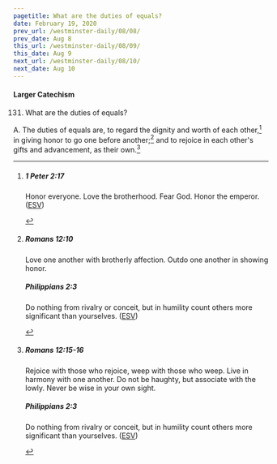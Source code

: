 ```yaml
---
pagetitle: What are the duties of equals?
date: February 19, 2020
prev_url: /westminster-daily/08/08/
prev_date: Aug 8
this_url: /westminster-daily/08/09/
this_date: Aug 9
next_url: /westminster-daily/08/10/
next_date: Aug 10
---
```


#### Larger Catechism

131. What are the duties of equals?

A. The duties of equals are, to regard the dignity and worth of each other,[^fnref:wlc1] in giving honor to go one before another;[^fnref:wlc2] and to rejoice in each other's gifts and advancement, as their own.[^fnref:wlc3]


[^fnref:wlc1]: <div class="esv"><h5>1 Peter 2:17</h5> <div class="esv-text"><p id="p60002017.01-1">Honor everyone. Love the brotherhood. Fear God. Honor the emperor.  (<a href="http://www.esv.org" class="copyright">ESV</a>)</p> </div> </div>

[^fnref:wlc2]: <div class="esv"><h5>Romans 12:10</h5> <div class="esv-text"><p id="p45012010.01-1">Love one another with brotherly affection. Outdo one another in showing honor.</p> </div><h5>Philippians 2:3</h5> <div class="esv-text"><p id="p50002003.01-2">Do nothing from rivalry or conceit, but in humility count others more significant than yourselves.  (<a href="http://www.esv.org" class="copyright">ESV</a>)</p> </div> </div>

[^fnref:wlc3]: <div class="esv"><h5>Romans 12:15-16</h5> <div class="esv-text"><p id="p45012015.01-1">Rejoice with those who rejoice, weep with those who weep. Live in harmony with one another. Do not be haughty, but associate with the lowly. Never be wise in your own sight.</p> </div><h5>Philippians 2:3</h5> <div class="esv-text"><p id="p50002003.01-2">Do nothing from rivalry or conceit, but in humility count others more significant than yourselves.  (<a href="http://www.esv.org" class="copyright">ESV</a>)</p> </div> </div>


